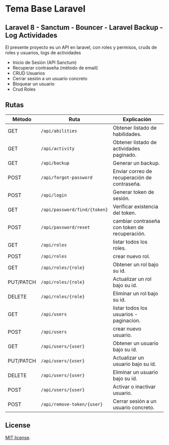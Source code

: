 

# Tema Base Laravel
## Laravel 8 - Sanctum - Bouncer - Laravel Backup - Log Actividades

El presente proyecto es un API en laravel, con roles y permisos, cruds de roles y usuarios, logs de actividades 

- Inicio de Sesión (API Sanctum)
- Recuperar contraseña (método de email)
- CRUD Usuarios
- Cerrar sesión a un usuario concreto
- Bloquear un usuario
- Crud Roles


## Rutas

|Método|Ruta|Explicación|
|------|-----|--------|
|GET|`/api/abilities`|Obtener listado de habilidades.|
|GET|`/api/activity`|Obtener listado de actividades paginado.|
|GET|`/api/backup`|Generar un backup.| 
|POST|`/api/forgot-password`|Enviar correo de recuperación de contraseña.| 
|POST|`/api/login`|Generar token de sesión.| 
|GET|`/api/password/find/{token}`|Verificar existencia del token.|
|POST|`/api/password/reset`|cambiar contraseña con token de recuperación.|
|GET|`/api/roles`|listar todos los roles.|
|POST|`/api/roles`|crear nuevo rol.|
|GET|`/api/roles/{role}`|Obtener un rol bajo su id.|
|PUT/PATCH|`/api/roles/{role}`|Actualizar un rol bajo su id.|
|DELETE|`/api/roles/{role}`|Eliminar un rol bajo su id.|   
|GET|`/api/users`|listar todos los usuarios - paginacion.|
|POST|`/api/users`|crear nuevo usuario.|
|GET|`/api/users/{user}`|Obtener un usuario bajo su id.|
|PUT/PATCH|`/api/users/{user}`|Actualizar un usuario bajo su id.|
|DELETE|`/api/users/{user}`|Eliminar un usuario bajo su id.| 
|POST|`/api/users/{user}`|Activar o inactivar usuario.| 
|POST|`/api/remove-token/{user}`|Cerrar sesión a un usuario concreto.| 


## License

[MIT license](https://opensource.org/licenses/MIT).
